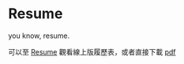 # Resume
you know, resume.

可以至 [Resume](https://kjj6198.github.io/resume/normal) 觀看線上版履歷表，或者直接下載 [pdf](./resume.pdf)
